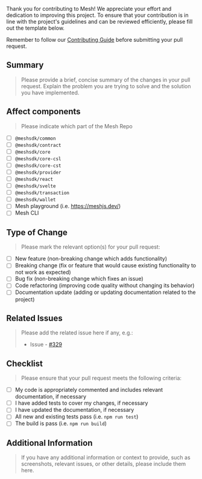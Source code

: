 Thank you for contributing to Mesh! We appreciate your effort and dedication to improving this project. To ensure that your contribution is in line with the project's guidelines and can be reviewed efficiently, please fill out the template below.

Remember to follow our [Contributing Guide](CONTRIBUTING.md) before submitting your pull request.

## Summary

> Please provide a brief, concise summary of the changes in your pull request. Explain the problem you are trying to solve and the solution you have implemented.

## Affect components

> Please indicate which part of the Mesh Repo

- [ ] `@meshsdk/common`
- [ ] `@meshsdk/contract`
- [ ] `@meshsdk/core`
- [ ] `@meshsdk/core-csl`
- [ ] `@meshsdk/core-cst`
- [ ] `@meshsdk/provider`
- [ ] `@meshsdk/react`
- [ ] `@meshsdk/svelte`
- [ ] `@meshsdk/transaction`
- [ ] `@meshsdk/wallet`
- [ ] Mesh playground (i.e. <https://meshjs.dev/>)
- [ ] Mesh CLI

## Type of Change

> Please mark the relevant option(s) for your pull request:

- [ ] New feature (non-breaking change which adds functionality)
- [ ] Breaking change (fix or feature that would cause existing functionality to not work as expected)
- [ ] Bug fix (non-breaking change which fixes an issue)
- [ ] Code refactoring (improving code quality without changing its behavior)
- [ ] Documentation update (adding or updating documentation related to the project)

## Related Issues

> Please add the related issue here if any, e.g.:
>
> - Issue - [#329](https://github.com/MeshJS/mesh/issues/329)

## Checklist

> Please ensure that your pull request meets the following criteria:

- [ ] My code is appropriately commented and includes relevant documentation, if necessary
- [ ] I have added tests to cover my changes, if necessary
- [ ] I have updated the documentation, if necessary
- [ ] All new and existing tests pass (i.e. `npm run test`)
- [ ] The build is pass (i.e. `npm run build`)

## Additional Information

> If you have any additional information or context to provide, such as screenshots, relevant issues, or other details, please include them here.
